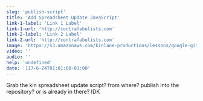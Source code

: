 ```yaml
---
slug: 'publish-script'
title: 'Add Spreadsheet Update JavaScript'
link-1-label: 'Link 1 Label'
link-1-url: 'http://contrafabulists.com'
link-2-label: 'Link 2 Label'
link-2-url: 'http://contrafabulists.com'
image: 'https://s3.amazonaws.com/kinlane-productions/lessons/google-github-script.png'
video: ''
audio: ''
help: 'undefined'
date: '117-6-24T01:01:00-01:00'
---
```

Grab the kin spreadsheet update script? from where? publish into the repository? or is already in there? IDK
